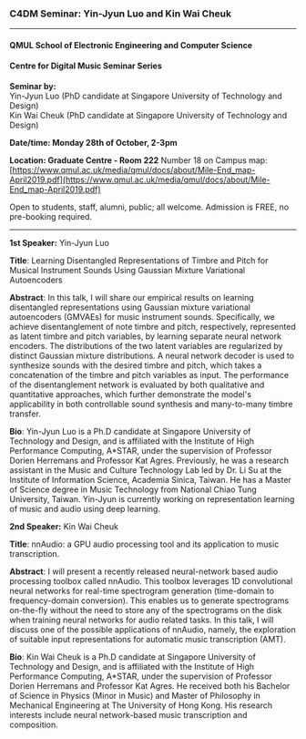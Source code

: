 ### C4DM Seminar: Yin-Jyun Luo and Kin Wai Cheuk 
-----------------

#### QMUL School of Electronic Engineering and Computer Science

#### Centre for Digital Music Seminar Series

**Seminar by:**   
    Yin-Jyun Luo (PhD candidate at Singapore University of Technology and Design)  
    Kin Wai Cheuk (PhD candidate at Singapore University of Technology and Design)
    
**Date/time: Monday 28th of October, 2-3pm**

**Location: Graduate Centre - Room 222**
Number 18 on Campus map: [https://www.qmul.ac.uk/media/qmul/docs/about/Mile-End_map-April2019.pdf](https://www.qmul.ac.uk/media/qmul/docs/about/Mile-End_map-April2019.pdf)

Open to students, staff, alumni, public; all welcome.
Admission is FREE, no pre-booking required.

-----------------

**1st Speaker:** Yin-Jyun Luo

<b>Title</b>: Learning Disentangled Representations of Timbre and Pitch for Musical Instrument Sounds Using Gaussian Mixture Variational Autoencoders

<b>Abstract</b>:
In this talk, I will share our empirical results on learning disentangled representations using Gaussian mixture variational autoencoders (GMVAEs) for music instrument sounds. Specifically, we achieve disentanglement of note timbre and pitch, respectively, represented as latent timbre and pitch variables, by learning separate neural network encoders. The distributions of the two latent variables are regularized by distinct Gaussian mixture distributions. A neural network decoder is used to synthesize sounds with the desired timbre and pitch, which takes a concatenation of the timbre and pitch variables as input. The performance of the disentanglement network is evaluated by both qualitative and quantitative approaches, which further demonstrate the model's applicability in both controllable sound synthesis and many-to-many timbre transfer.

<b>Bio</b>:
Yin-Jyun Luo is a Ph.D candidate at Singapore University of Technology and Design, and is affiliated with the Institute of High Performance Computing, A*STAR, under the supervision of Professor Dorien Herremans and Professor Kat Agres. Previously, he was a research assistant in the Music and Culture Technology Lab led by Dr. Li Su at the Institute of Information Science, Academia Sinica, Taiwan. He has a Master of Science degree in Music Technology from National Chiao Tung University, Taiwan. Yin-Jyun is currently working on representation learning of music and audio using deep learning.


**2nd Speaker:** Kin Wai Cheuk

<b>Title</b>: nnAudio: a GPU audio processing tool and its application to music transcription.

<b>Abstract</b>:
I will present a recently released neural-network based audio processing toolbox called nnAudio. This toolbox leverages 1D convolutional neural networks for real-time spectrogram generation (time-domain to frequency-domain conversion). This enables us to generate spectrograms on-the-fly without the need to store any of the spectrograms on the disk when training neural networks for audio related tasks. In this talk, I will discuss one of the possible applications of nnAudio, namely, the exploration of suitable input representations for automatic music transcription (AMT).

<b>Bio</b>:
Kin Wai Cheuk is a Ph.D candidate at Singapore University of Technology and Design, and is affiliated with the Institute of High Performance Computing, A*STAR, under the supervision of Professor Dorien Herremans and Professor Kat Agres. He received both his Bachelor of Science in Physics (Minor in Music) and Master of Philosophy in Mechanical Engineering at The University of Hong Kong. His research interests include neural network-based music transcription and composition.

